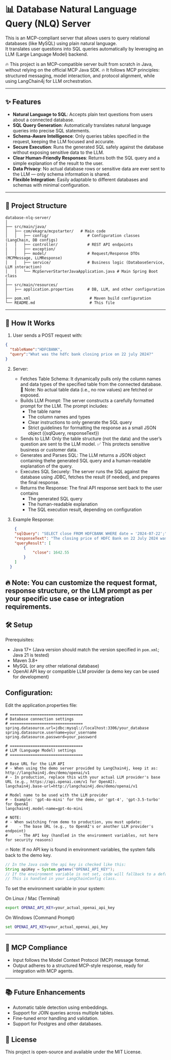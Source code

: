 # 📊 Database Natural Language Query (NLQ) Server

This is an MCP-compliant server that allows users to query relational databases (like MySQL) using plain natural language.  
It translates user questions into SQL queries automatically by leveraging an LLM (Large Language Model) backend.

🔥 This project is an MCP-compatible server built from scratch in Java, without relying on the official MCP Java SDK.
🔥 It follows MCP principles: structured messaging, model interaction, and protocol alignment, while using LangChain4j for LLM orchestration.

---

## ✨ Features

- **Natural Language to SQL**: Accepts plain text questions from users about a connected database.
- **SQL Query Generation**: Automatically translates natural language queries into precise SQL statements.
- **Schema-Aware Intelligence**: Only queries tables specified in the request, keeping the LLM focused and accurate.
- **Secure Execution**: Runs the generated SQL safely against the database without exposing sensitive data to the LLM.
- **Clear Human-Friendly Responses**: Returns both the SQL query and a simple explanation of the result to the user.
- **Data Privacy**: No actual database rows or sensitive data are ever sent to the LLM — only schema information is shared.
- **Flexible Integration**: Easily adaptable to different databases and schemas with minimal configuration.

---

## 📂 Project Structure

```plaintext
database-nlq-server/ 
│
├── src/main/java/
│   ├── com/ekagra/mcpstarter/   # Main code
│   │   ├── config/                 # Configuration classes (LangChain, DB configs)
│   │   ├── controller/             # REST API endpoints
|   |   ├── exception/
│   │   ├── model/                  # Request/Response DTOs (MCPMessage, LLMResponse)
│   │   ├── service/                # Business logic (DatabaseService, LLM interaction)
│   │   └── McpServerStarterJavaApplication.java # Main Spring Boot class
│
├── src/main/resources/
│   ├── application.properties      # DB, LLM, and other configuration
│
├── pom.xml                          # Maven build configuration
└── README.md                        # This file
```
---

## 🚀 How It Works

1. User sends a POST request with:
```json
{
  "tableName":"HDFCBANK",
  "query":"What was the hdfc bank closing price on 22 july 2024?"
}
```
2. Server:

    - Fetches Table Schema: It dynamically pulls only the column names and data types of the specified table from the connected database.
          📢 Note: No actual table data (i.e., no row values) are fetched or exposed.
    - Builds LLM Prompt: The server constructs a carefully formatted prompt for the LLM.
      The prompt includes:
      - The table name
      - The column names and types
      - Clear instructions to only generate the SQL query
      - Strict guidelines for formatting the response as a small JSON object ({sqlQuery, responseText})
    - Sends to LLM: Only the table structure (not the data) and the user’s question are sent to the LLM model.
      ✅ This protects sensitive business or customer data.
    - Generates and Parses SQL: The LLM returns a JSON object containing thehe generated SQL query and a human-readable explanation of the query.
    - Executes SQL Securely: The server runs the SQL against the database using JDBC, fetches the result (if needed), and prepares the final response.
    - Returns the Response: The final API response sent back to the user contains
      - The generated SQL query
      - The human-readable explanation
      - The SQL execution result, depending on configuration

3. Example Response:
```json
    {
    "sqlQuery": "SELECT close FROM HDFCBANK WHERE date = '2024-07-22';",
    "responseText": "The closing price of HDFC Bank on 22 July 2024 was retrieved from the database.",
    "queryResult": [
        {
            "close": 1642.55
        }
    ]
  }
```

🔥 Note: You can customize the request format, response structure, or the LLM prompt as per your specific use case or integration requirements.
---

## 🛠️ Setup

Prerequisites:

- Java 17+ (Java version should match the version specified in `pom.xml`; Java 21 is tested)
- Maven 3.8+
- MySQL (or any other relational database)
- OpenAI API key or compatible LLM provider (a demo key can be used for development)

## Configuration:

Edit the application.properties file:

```plaintext
# ================================
# Database connection settings
# ================================
spring.datasource.url=jdbc:mysql://localhost:3306/your_database
spring.datasource.username=your_username
spring.datasource.password=your_password

# ================================
# LLM (Language Model) settings
# ================================

# Base URL for the LLM API
# - When using the demo server provided by LangChain4j, keep it as: http://langchain4j.dev/demo/openai/v1
# - In production, replace this with your actual LLM provider's base URL (e.g., https://api.openai.com/v1 for OpenAI).
langchain4j.base-url=http://langchain4j.dev/demo/openai/v1

# Model name to be used with the LLM provider
# - Example: 'gpt-4o-mini' for the demo, or 'gpt-4', 'gpt-3.5-turbo' for OpenAI
langchain4j.model-name=gpt-4o-mini

# NOTE:
# - When switching from demo to production, you must update:
#     - The base URL (e.g., to OpenAI's or another LLM provider's endpoint)
#     - The API key (handled in the environment variables, not here for security reasons)

```

🔥 Note: If no API key is found in environment variables, the system falls back to the demo key.

```java
// In the Java code the api key is checked like this:
String apiKey = System.getenv("OPENAI_API_KEY");
// If the environment variable is not set, code will fallback to a default (e.g., "demo")
// This is handled in your LangChainConfig class.
```

To set the environment variable in your system:

On Linux / Mac (Terminal)
```bash
export OPENAI_API_KEY=your_actual_openai_api_key
```

On Windows (Command Prompt)
```cmd
set OPENAI_API_KEY=your_actual_openai_api_key
```

---

## 🧩 MCP Compliance

- Input follows the Model Context Protocol (MCP) message format.
- Output adheres to a structured MCP-style response, ready for integration with MCP agents.

---

## 📚 Future Enhancements

- Automatic table detection using embeddings.
- Support for JOIN queries across multiple tables.
- Fine-tuned error handling and validation.
- Support for Postgres and other databases.

## 📄 License

This project is open-source and available under the MIT License.
